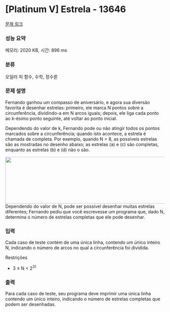 # [Platinum V] Estrela - 13646 

[문제 링크](https://www.acmicpc.net/problem/13646) 

### 성능 요약

메모리: 2020 KB, 시간: 896 ms

### 분류

오일러 피 함수, 수학, 정수론

### 문제 설명

<p>Fernando ganhou um compasso de aniversário, e agora sua diversão favorita é desenhar estrelas: primeiro, ele marca N pontos sobre a circunferência, dividindo-a em N arcos iguais; depois, ele liga cada ponto ao k-ésimo ponto seguinte, até voltar ao ponto inicial.</p>

<p>Dependendo do valor de k, Fernando pode ou não atingir todos os pontos marcados sobre a circunferência; quando isto acontece, a estrela é chamada de completa. Por exemplo, quando N = 8, as possíveis estrelas são as mostradas no desenho abaixo; as estrelas (a) e (c) são completas, enquanto as estrelas (b) e (d) não o são.</p>

<p><img alt="" src="https://onlinejudgeimages.s3.amazonaws.com/problem/13646/%EC%8A%A4%ED%81%AC%EB%A6%B0%EC%83%B7%202017-01-05%20%EC%98%A4%ED%9B%84%209.40.59.png" style="height:148px; width:609px">Dependendo do valor de N, pode ser possível desenhar muitas estrelas diferentes; Fernando pediu que você escrevesse um programa que, dado N, determina o número de estrelas completas que ele pode desenhar.</p>

### 입력 

 <p>Cada caso de teste contém de uma única linha, contendo um único inteiro N, indicando o número de arcos no qual a circunferência foi dividida.</p>

<p>Restrições</p>

<ul>
	<li>3 ≤ N < 2<sup>31</sup></li>
</ul>

### 출력 

 <p>Para cada caso de teste, seu programa deve imprimir uma única linha contendo um único inteiro, indicando o número de estrelas completas que podem ser desenhadas.</p>

